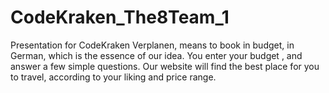 # CodeKraken_The8Team_1
Presentation for CodeKraken
Verplanen, means to book in budget, in German, which is the essence of our idea. 
You enter your budget , and answer a few simple questions. Our website will find the best place for you to travel, according to your liking and price range.
